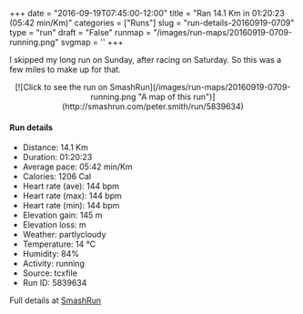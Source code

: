 +++
date = "2016-09-19T07:45:00-12:00"
title = "Ran 14.1 Km in 01:20:23 (05:42 min/Km)"
categories = ["Runs"]
slug = "run-details-20160919-0709"
type = "run"
draft = "False"
runmap = "/images/run-maps/20160919-0709-running.png"
svgmap = '<polyline points="68 16, 72 18, 79 21, 85 23, 88 28, 100 31, 100 32, 99 34, 100 35, 100 37, 98 43, 98 49, 96 60, 95 72, 93 84, 85 83, 81 81, 77 80, 15 66, 13 65, 9 60, 1 52, 0 51, 0 45, 0 41, 0 38, 7 38, 13 37, 31 38, 32 38, 37 38, 42 36, 55 26, 58 26, 57 27, 57 26, 58 24, 61 23">'
+++

I skipped my long run on Sunday, after racing on Saturday. So this was a few miles to make up for that. 



<!--more-->

<center>
[![Click to see the run on SmashRun](/images/run-maps/20160919-0709-running.png "A map of this run")](http://smashrun.com/peter.smith/run/5839634)
</center>

#### Run details

* Distance: 14.1 Km
* Duration: 01:20:23
* Average pace: 05:42 min/Km
* Calories: 1206 Cal
* Heart rate (ave): 144 bpm
* Heart rate (max): 144 bpm
* Heart rate (min): 144 bpm
* Elevation gain: 145 m
* Elevation loss:  m
* Weather: partlycloudy
* Temperature: 14 &deg;C
* Humidity: 84%
* Activity: running
* Source: tcxfile
* Run ID: 5839634

Full details at [SmashRun](http://smashrun.com/peter.smith/run/5839634)